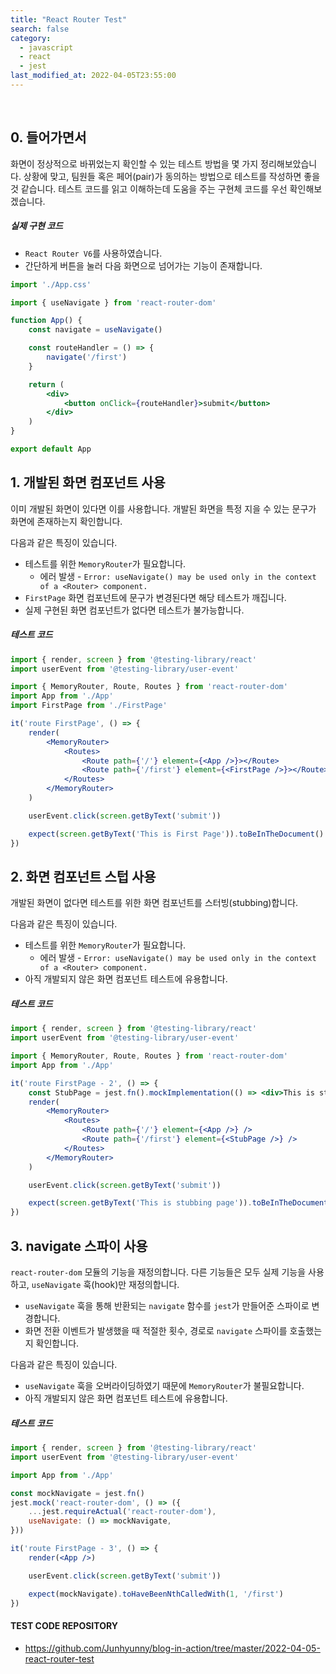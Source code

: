 ```yaml
---
title: "React Router Test"
search: false
category:
  - javascript
  - react
  - jest
last_modified_at: 2022-04-05T23:55:00
---
```


<br>

## 0. 들어가면서

화면이 정상적으로 바뀌었는지 확인할 수 있는 테스트 방법을 몇 가지 정리해보았습니다. 
상황에 맞고, 팀원들 혹은 페어(pair)가 동의하는 방법으로 테스트를 작성하면 좋을 것 같습니다. 
테스트 코드를 읽고 이해하는데 도움을 주는 구현체 코드를 우선 확인해보겠습니다. 

##### 실제 구현 코드
- `React Router V6`를 사용하였습니다.
- 간단하게 버튼을 눌러 다음 화면으로 넘어가는 기능이 존재합니다.

```jsx
import './App.css'

import { useNavigate } from 'react-router-dom'

function App() {
    const navigate = useNavigate()

    const routeHandler = () => {
        navigate('/first')
    }

    return (
        <div>
            <button onClick={routeHandler}>submit</button>
        </div>
    )
}

export default App
```

## 1. 개발된 화면 컴포넌트 사용

이미 개발된 화면이 있다면 이를 사용합니다. 
개발된 화면을 특정 지을 수 있는 문구가 화면에 존재하는지 확인합니다. 

다음과 같은 특징이 있습니다. 
- 테스트를 위한 `MemoryRouter`가 필요합니다.
    - 에러 발생 - `Error: useNavigate() may be used only in the context of a <Router> component.`
- `FirstPage` 화면 컴포넌트에 문구가 변경된다면 해당 테스트가 깨집니다.
- 실제 구현된 화면 컴포넌트가 없다면 테스트가 불가능합니다. 

##### 테스트 코드

```jsx
import { render, screen } from '@testing-library/react'
import userEvent from '@testing-library/user-event'

import { MemoryRouter, Route, Routes } from 'react-router-dom'
import App from './App'
import FirstPage from './FirstPage'

it('route FirstPage', () => {
    render(
        <MemoryRouter>
            <Routes>
                <Route path={'/'} element={<App />}></Route>
                <Route path={'/first'} element={<FirstPage />}></Route>
            </Routes>
        </MemoryRouter>
    )

    userEvent.click(screen.getByText('submit'))

    expect(screen.getByText('This is First Page')).toBeInTheDocument()
})
```

## 2. 화면 컴포넌트 스텁 사용

개발된 화면이 없다면 테스트를 위한 화면 컴포넌트를 스터빙(stubbing)합니다. 

다음과 같은 특징이 있습니다.
- 테스트를 위한 `MemoryRouter`가 필요합니다.
    - 에러 발생 - `Error: useNavigate() may be used only in the context of a <Router> component.`
- 아직 개발되지 않은 화면 컴포넌트 테스트에 유용합니다.

##### 테스트 코드

```jsx
import { render, screen } from '@testing-library/react'
import userEvent from '@testing-library/user-event'

import { MemoryRouter, Route, Routes } from 'react-router-dom'
import App from './App'

it('route FirstPage - 2', () => {
    const StubPage = jest.fn().mockImplementation(() => <div>This is stubbing page</div>)
    render(
        <MemoryRouter>
            <Routes>
                <Route path={'/'} element={<App />} />
                <Route path={'/first'} element={<StubPage />} />
            </Routes>
        </MemoryRouter>
    )

    userEvent.click(screen.getByText('submit'))

    expect(screen.getByText('This is stubbing page')).toBeInTheDocument()
})
```

## 3. navigate 스파이 사용

`react-router-dom` 모듈의 기능을 재정의합니다. 
다른 기능들은 모두 실제 기능을 사용하고, `useNavigate` 훅(hook)만 재정의합니다. 
- `useNavigate` 훅을 통해 반환되는 `navigate` 함수를 `jest`가 만들어준 스파이로 변경합니다. 
- 화면 전환 이벤트가 발생했을 때 적절한 횟수, 경로로 `navigate` 스파이를 호출했는지 확인합니다.

다음과 같은 특징이 있습니다.
- `useNavigate` 훅을 오버라이딩하였기 때문에 `MemoryRouter`가 불필요합니다.
- 아직 개발되지 않은 화면 컴포넌트 테스트에 유용합니다.

##### 테스트 코드

```jsx
import { render, screen } from '@testing-library/react'
import userEvent from '@testing-library/user-event'

import App from './App'

const mockNavigate = jest.fn()
jest.mock('react-router-dom', () => ({
    ...jest.requireActual('react-router-dom'),
    useNavigate: () => mockNavigate,
}))

it('route FirstPage - 3', () => {
    render(<App />)

    userEvent.click(screen.getByText('submit'))

    expect(mockNavigate).toHaveBeenNthCalledWith(1, '/first')
})
```

#### TEST CODE REPOSITORY
- <https://github.com/Junhyunny/blog-in-action/tree/master/2022-04-05-react-router-test>